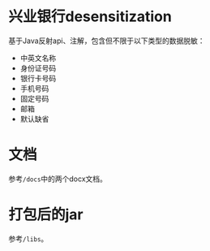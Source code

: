 # 兴业银行desensitization

基于Java反射api、注解，包含但不限于以下类型的数据脱敏：

- 中英文名称
- 身份证号码
- 银行卡号码
- 手机号码
- 固定号码
- 邮箱
- 默认缺省

# 文档

参考`/docs`中的两个docx文档。

# 打包后的jar

参考`/libs`。